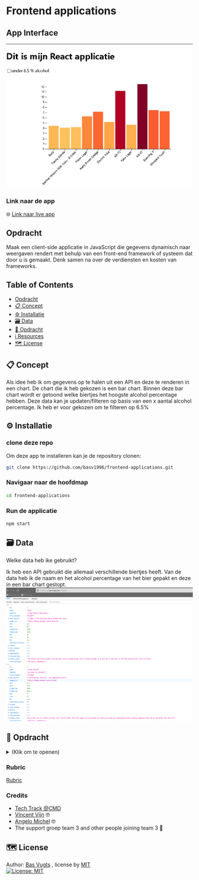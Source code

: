 # Frontend applications

## App Interface
![Interface van de app](https://github.com/basv1996/frontend-applications/blob/master/wiki_img/interface-Frontend-applications.png)

### Link naar de app
:globe_with_meridians: [Link naar live app](https://frontend-applications-basv1996.vercel.app/) 


## Opdracht
Maak een client-side applicatie in JavaScript die gegevens dynamisch naar weergaven rendert met behulp van een front-end framework of systeem dat door u is gemaakt. Denk samen na over de verdiensten en kosten van frameworks.


## Table of Contents
  * [Opdracht](#assessment)
  * [📋 Concept](#---concept)
  * [⚙️ Installatie](#---installation)
  * [🗃 Data](#---data)
  * [🏫 Opdracht](#---Opdracht)
  * [ℹ️ Resources](#---resources)
  * [🗺️ License](#----license)


## 📋 Concept

Als idee heb ik om gegevens op te halen uit een API en deze te renderen in een chart. De chart die ik heb gekozen is een bar chart. Binnen deze bar chart wordt er getoond welke biertjes het hoogste alcohol percentage hebben. Deze data kan je updaten/filteren op basis van een x aantal alcohol percentage. Ik heb er  voor gekozen om te filteren op 6.5%


## ⚙️ Installatie
### clone deze repo
Om deze app te installeren kan je de repository clonen:
```bash
git clone https://github.com/basv1996/frontend-applications.git
```

### Navigaar naar de hoofdmap
```bash
cd frontend-applications

```

### Run de applicatie
```bash
npm start

```


## 🗃 Data
Welke data heb ike gebruikt?

Ik heb een API gebruikt die allemaal verschillende biertjes heeft. Van de data heb ik de naam en het alcohol percentage van het bier gepakt en deze in een bar chart gestopt. 
![Ruwe dataset](https://github.com/basv1996/FrontendData/blob/master/wiki_img/Dataset_raw.png)



## 🏫 Opdracht
<details>
  <summary></strong> (Klik om te openen)</summary>
Tijdens het vak Frontend data worden we beoordeld op de volgende punten:

- Toepassing van het onderwerp
- Begrijpen van de materie
- Kwaliteit
- Proces

</details>

### Rubric

[Rubric](https://github.com/basv1996/frontend-applications/blob/master/wiki_img/rubric-frontend-applications-20-21.png)

### Credits
-  [Tech Track @CMD](https://github.com/cmda-tt/course-21-22) 
- [Vincent Vijn](https://github.com/vijnv) :nerd_face:
- [Angelo Michel](https://github.com/angelomichel) :nerd_face:
- The support groep team 3 and other people joining team 3 :muscle:


## 🗺️ License
Author: [Bas Vugts](https://github.com/basv1996) , license by
[MIT](https://github.com/basv1996/frontend-applications/blob/master/LICENSE)      
[![License: MIT](https://img.shields.io/badge/License-MIT-yellow.svg)](https://opensource.org/licenses/MIT)